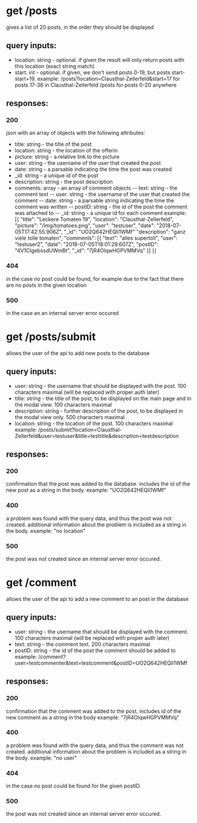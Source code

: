 # get /posts
gives a list of 20 posts, in the order they should be displayed

## query inputs:
- location: string - optional. if given the result will only return posts with this location (exact string match)
- start: int - optional. if given, we don't send posts 0-19, but posts start-start+19.
example: /posts?location=Clausthal-Zellerfeld&start=17   for posts 17-36 in Clausthal-Zellerfeld
/posts for posts 0-20 anywhere

## responses: 
### 200 
json with an array of objects with the following attributes:
- title: string - the title of the post
- location: string - the location of the offerin
- picture: string - a relative link to the picture
- user: string - the username of the user that created the post
- date: string - a parsable indicating the time the post was created
- _id: string - a unique id of the post
- description: string - the post description
- comments: array - an array of comment objects
-- text: string - the comment text
-- user: string - the username of the user that created the comment
-- date: string - a parsable string indicating the time the comment was written
-- postID: string - the id of the post the comment was attached to
-- _id: string - a unique id for each comment
example:
[{
  "title": "Leckere Tomaten 19",
  "location": "Clausthal-Zellerfeld",
  "picture": "/img/tomatoes.png",
  "user": "testuser",
  "date": "2018-07-05T17:42:55.906Z",
  "_id": "UO2Q642HEQli1WMf"
  "description": "ganz viele tolle tomaten",
  "comments": [{
      "text": "alles supertoll",
      "user": "testuser2",
      "date": "2018-07-05T18:01:29.607Z",
      "postID": "4V1CIgebssdUWmBt",
      "_id": "7jR4OlqwHGPVMMVq"
    }]
}]

### 404 
in the case no post could be found, for example due to the fact that there are no posts in the given location

### 500
in the case an an internal server error occured



# get /posts/submit
allows the user of the api to add new posts to the database

## query inputs:
- user: string - the username that should be displayed with the post. 100 characters maximal (will be replaced with proper auth later)
- title: string - the title of the post, to be displayed on the main page and in the modal view. 100 characters maximal
- description: string - further description of the post, to be displayed in the modal view only. 500 characters maximal
- location: string - the location of the post. 100 characters maximal
example: /posts/submit?location=Clausthal-Zellerfeld&user=testuser&title=testtitle&description=testdescription

## responses:
### 200
confirmation that the post was added to the database. includes the id of the new post as a string in the body.
example: "UO2Q642HEQli1WMf"

### 400
a problem was found with the query data, and thus the post was not created. additional information about the problem is included as a string in the body.
example: "no location"

### 500
the post was not created since an internal server error occured.


# get /comment
allows the user of the api to add a new comment to an post in the database

## query inputs:
- user: string - the username that should be displayed with the comment. 100 characters maximal (will be replaced with proper auth later)
- text: string - the comment text. 200 characters maximal
- postID: string - the id of the post the comment should be added to
example: /comment?user=testcommenter&text=testcomment&postID=UO2Q642HEQli1WMf

## responses:
### 200
confirmation that the comment was added to the post. includes id of the new comment as a string in the body
example: "7jR4OlqwHGPVMMVq"

### 400
a problem was found with the query data, and thus the comment was not created. additional information about the problem is included as a string in the body.
example: "no user"

### 404 
in the case no post could be found for the given postID.

### 500
the post was not created since an internal server error occured.

